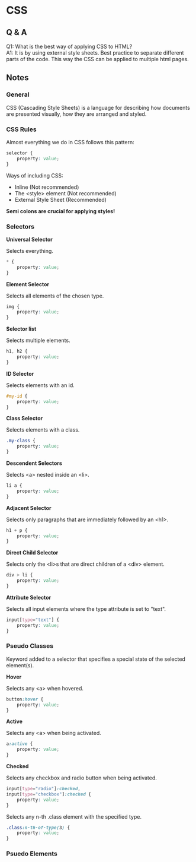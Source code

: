 # CSS

## Q & A

Q1: What is the best way of applying CSS to HTML?\
A1: It is by using external style sheets. Best practice to separate different parts of the code. This way the CSS can be applied to multiple html pages.

## Notes

### General

CSS (Cascading Style Sheets) is a language for describing how documents are presented visually, how they are arranged and styled.

### CSS Rules

Almost everything we do in CSS follows this pattern:

``` css
selector {
    property: value;
}
```

Ways of including CSS:
- Inline (Not recommended)
- The \<style> element (Not recommended)
- External Style Sheet (Recommended)

**Semi colons are crucial for applying styles!**

### Selectors

**Universal Selector**

Selects everything.

``` css
* {
    property: value;
}
```

**Element Selector**

Selects all elements of the chosen type.

``` css
img {
    property: value;
}
```

**Selector list**

Selects multiple elements.

``` css
h1, h2 {
    property: value;
}
```

**ID Selector**

Selects elements with an id.

``` css
#my-id {
    property: value;
}
```

**Class Selector**

Selects elements with a class.

``` css
.my-class {
    property: value;
}
```

**Descendent Selectors**

Selects \<a> nested inside an \<li>.

``` css
li a {
    property: value;
}
```

**Adjacent Selector**

Selects only paragraphs that are immediately followed by an \<h1>.

``` css
h1 + p {
    property: value;
}
```

**Direct Child Selector**

Selects only the \<li>s that are direct children of a \<div> element.

``` css
div > li {
    property: value;
}
```

**Attribute Selector**

Selects all input elements where the type attribute is set to "text".

``` css
input[type="text"] {
    property: value;
}
```

### Pseudo Classes

Keyword added to a selector that specifies a special state of the selected element(s).

**Hover**

Selects any \<a> when hovered.

``` css
button:hover {
    property: value;
}
```

**Active**

Selects any \<a> when being activated.

``` css
a:active {
    property: value;
}
```
**Checked**

Selects any checkbox and radio button when being activated.

``` css
input[type="radio"]:checked,
input[type="checkbox"]:checked {
    property: value;
}
```

Selects any n-th .class element with the specified type.

``` css
.class:n-th-of-type(3) {
    property: value;
}
```

### Psuedo Elements